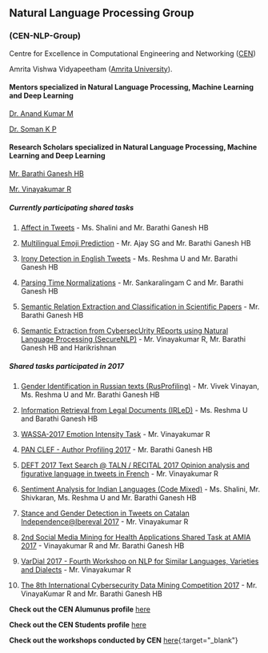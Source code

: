 ## Natural Language Processing Group 

### (CEN-NLP-Group)

Centre for Excellence in Computational Engineering and Networking ([CEN](https://www.amrita.edu/center/computational-engineering-and-networking))

Amrita Vishwa Vidyapeetham ([Amrita University](https://www.amrita.edu/)).

#### Mentors specialized in Natural Language Processing, Machine Learning and Deep Learning
[Dr. Anand Kumar M](https://www.amrita.edu/faculty/m-anandkumar)

[Dr. Soman K P](https://www.amrita.edu/faculty/kp-soman)

#### Research Scholars specialized in Natural Language Processing, Machine Learning and Deep Learning
[Mr. Barathi Ganesh HB](https://sites.google.com/site/barathiganeshhb/)

[Mr. Vinayakumar R](https://sites.google.com/site/vinayakumarr77/)

##### Currently participating shared tasks
1. [Affect in Tweets](https://competitions.codalab.org/competitions/17751) - Ms. Shalini and Mr. Barathi Ganesh HB

2. [Multilingual Emoji Prediction](https://competitions.codalab.org/competitions/17344) - Mr. Ajay SG and Mr. Barathi Ganesh HB

3. [Irony Detection in English Tweets](https://competitions.codalab.org/competitions/17468) - Ms. Reshma U and Mr. Barathi Ganesh HB

4. [Parsing Time Normalizations](https://competitions.codalab.org/competitions/17286) - Mr. Sankaralingam C and Mr. Barathi Ganesh HB

5. [Semantic Relation Extraction and Classification in Scientific Papers](https://competitions.codalab.org/competitions/17422) - Mr. Barathi Ganesh HB

6. [Semantic Extraction from CybersecUrity REports using Natural Language Processing (SecureNLP)](https://competitions.codalab.org/competitions/17262) - Mr. Vinayakumar R, Mr. Barathi Ganesh HB and Harikrishnan

##### Shared tasks participated in 2017

1. [Gender Identification in Russian texts (RusProfiling)](http://en.rusprofilinglab.ru/rusprofiling-at-pan/) - Mr. Vivek Vinayan, Ms. Reshma U and Mr. Barathi Ganesh HB

2. [Information Retrieval from Legal Documents (IRLeD)](https://sites.google.com/view/fire2017irled) - Ms. Reshma U and Barathi Ganesh HB

3. [WASSA-2017 Emotion Intensity Task](http://saifmohammad.com/WebPages/EmotionIntensity-SharedTask.html) - Mr. Vinayakumar R

4. [PAN CLEF - Author Profiling 2017](http://pan.webis.de/clef17/pan17-web/author-profiling.html) - Mr. Barathi Ganesh HB

5. [DEFT 2017 Text Search @ TALN / RECITAL 2017 Opinion analysis and figurative language in tweets in French](https://deft.limsi.fr/2017/indexEng.html) - Mr. Vinayakumar R

6. [Sentiment Analysis for Indian Languages (Code Mixed)](http://www.dasdipankar.com/SAILCodeMixed.html) - Ms. Shalini, Mr. Shivkaran, Ms. Reshma U and Mr. Barathi Ganesh HB

7. [Stance and Gender Detection in Tweets on Catalan Independence@Ibereval 2017](http://stel.ub.edu/Stance-IberEval2017/) - Mr. Vinayakumar R

8. [2nd Social Media Mining for Health Applications Shared Task at AMIA 2017](https://healthlanguageprocessing.org/sharedtask2/) -  Vinayakumar R and Mr. Barathi Ganesh HB

9. [VarDial 2017 - Fourth Workshop on NLP for Similar Languages, Varieties and Dialects](http://ttg.uni-saarland.de/vardial2017/sharedtask2017.html) - Mr. Vinayakumar R

10. [The 8th International Cybersecurity Data Mining Competition 2017](http://www.csmining.org/cdmc2017/) - Mr. VinayaKumar R and Mr. Barathi Ganesh HB


**Check out the CEN Alumunus profile** [here](http://nlp.amrita.edu/cenalumini/cen-alumini.html)

**Check out the CEN Students profile** [here](http://nlp.amrita.edu/students/index.html)

**Check out the workshops conducted by CEN** [here](https://barathiganesh-hb.github.io/cen-workshops/){:target="_blank"}
